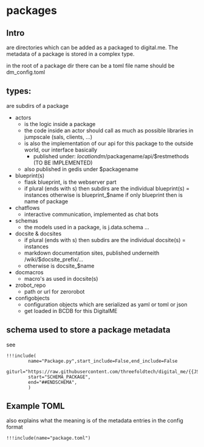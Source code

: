 # packages

## Intro

are directories which can be added as a packaged to digital.me.
The metadata of a package is stored in a complex type.

in the root of a package dir there can be a toml file
name should be dm_config.toml

## types:

are subdirs of a package

- actors
    - is the logic inside a package
    - the code inside an actor should call as much as possible libraries in jumpscale (sals, clients, ...)
    - is also the implementation of our api for this package to the outside world, our interface basically
        - published under:  $locationdm/$packagename/api/$restmethods (TO BE IMPLEMENTED)
    - also published in gedis under $packagename
- blueprint(s)
    - flask blueprint, is the webserver part
    - if plural (ends with s) then subdirs are the individual blueprint(s) = instances
      otherwise is blueprint_$name if only blueprint then is name of package
- chatflows
    - interactive communication, implemented as chat bots
- schemas
    - the models used in a package, is j.data.schema ...
- docsite & docsites
    - if plural (ends with s) then subdirs are the individual docsite(s) = instances
    - markdown documentation sites, published underneith /wiki/$docsite_prefix/...
    - otherwise is docsite_$name
- docmacros
    - macro's as used in docsite(s)
- zrobot_repo
    - path or url for zerorobot
- configobjects
    - configuration objects which are serialized as yaml or toml or json
    - get loaded in BCDB for this DigitalME


## schema used to store a package metadata

see

```
!!!include(
        name="Package.py",start_include=False,end_include=False
        giturl="https://raw.githubusercontent.com/threefoldtech/digital_me/{{JS9_BRANCH}}/DigitalMeLib/servers/digitalme",
        start="SCHEMA_PACKAGE",
        end="##ENDSCHEMA",
        )
```


## Example TOML

also explains what the meaning is of the metadata entries in the config format

```
!!!include(name="package.toml")
```
